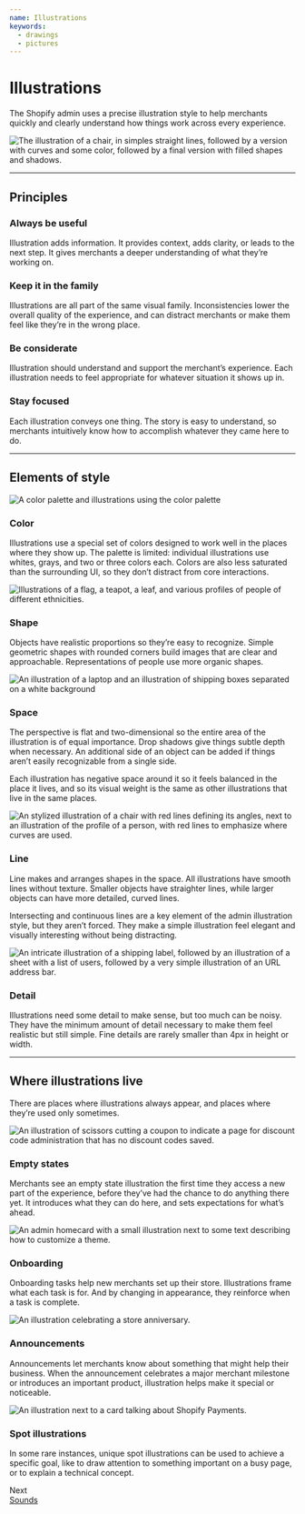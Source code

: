 ```yaml
---
name: Illustrations
keywords:
  - drawings
  - pictures
---
```


# Illustrations

The Shopify admin uses a precise illustration style to help merchants quickly and clearly understand how things work across every experience.

<!-- showcasecontent -->

![The illustration of a chair, in simples straight lines, followed by a version with curves and some color, followed by a final version with filled shapes and shadows.](/public_images/design/illustrations/illustrations-intro@2x.png)

<!-- end -->

---

## Principles

<!-- keywords: illustration guidelines, illustration principles, be useful, be consistent, be considerate, be focused -->

### Always be useful

Illustration adds information. It provides context, adds clarity, or leads to the next step. It gives merchants a deeper understanding of what they’re working on.

### Keep it in the family

Illustrations are all part of the same visual family. Inconsistencies lower the overall quality of the experience, and can distract merchants or make them feel like they’re in the wrong place.

### Be considerate

Illustration should understand and support the merchant’s experience. Each illustration needs to feel appropriate for whatever situation it shows up in.

### Stay focused

Each illustration conveys one thing. The story is easy to understand, so merchants intuitively know how to accomplish whatever they came here to do.

---

## Elements of style

<!-- keywords: illustration background color, illustration transparency, illustration blending modes, illustration elements, illustration scaling, style, illustration style -->

<!-- showcasecontent -->

![A color palette and illustrations using the color palette](/public_images/design/illustrations/illustrations-color@2x.png)

### Color

Illustrations use a special set of colors designed to work well in the places where they show up. The palette is limited: individual illustrations use whites, grays, and two or three colors each. Colors are also less saturated than the surrounding UI, so they don’t distract from core interactions.

<!-- end -->

<!-- showcasecontent -->

![Illustrations of a flag, a teapot, a leaf, and various profiles of people of different ethnicities.](/public_images/design/illustrations/illustrations-shape@2x.png)

### Shape

Objects have realistic proportions so they’re easy to recognize. Simple geometric shapes with rounded corners build images that are clear and approachable. Representations of people use more organic shapes.

<!-- end -->

<!-- showcasecontent -->

![An illustration of a laptop and an illustration of shipping boxes separated on a white background](/public_images/design/illustrations/illustrations-space@2x.png)

### Space

The perspective is flat and two-dimensional so the entire area of the illustration is of equal importance. Drop shadows give things subtle depth when necessary. An additional side of an object can be added if things aren’t easily recognizable from a single side.

Each illustration has negative space around it so it feels balanced in the place it lives, and so its visual weight is the same as other illustrations that live in the same places.

<!-- end -->

<!-- showcasecontent -->

![An stylized illustration of a chair with red lines defining its angles, next to an illustration of the profile of a person, with red lines to emphasize where curves are used.](/public_images/design/illustrations/illustrations-line@2x.png)

### Line

Line makes and arranges shapes in the space. All illustrations have smooth lines without texture. Smaller objects have straighter lines, while larger objects can have more detailed, curved lines.

Intersecting and continuous lines are a key element of the admin illustration style, but they aren’t forced. They make a simple illustration feel elegant and visually interesting without being distracting.

<!-- end -->

<!-- showcasecontent -->

![An intricate illustration of a shipping label, followed by an illustration of a sheet with a list of users, followed by a very simple illustration of an URL address bar.](/public_images/design/illustrations/illustrations-detail@2x.png)

### Detail

Illustrations need some detail to make sense, but too much can be noisy. They have the minimum amount of detail necessary to make them feel realistic but still simple. Fine details are rarely smaller than 4px in height or width.

<!-- end -->

---

## Where illustrations live

<!-- keywords: illustration use cases, where to use illustrations, empty states, on-boarding, announcements, progress indicators, common places for illustations, signs to use an illustration -->

There are places where illustrations always appear, and places where they’re used only sometimes.

<!-- showcasecontent -->

![An illustration of scissors cutting a coupon to indicate a page for discount code administration that has no discount codes saved.](/public_images/design/illustrations/illustrations-empty-states@2x.png)

### Empty states

Merchants see an empty state illustration the first time they access a new part of the experience, before they’ve had the chance to do anything there yet. It introduces what they can do here, and sets expectations for what’s ahead.

<!-- end -->
<!-- showcasecontent -->

![An admin homecard with a small illustration next to some text describing how to customize a theme.](/public_images/design/illustrations/illustrations-onboarding@2x.png)

### Onboarding

Onboarding tasks help new merchants set up their store. Illustrations frame what each task is for. And by changing in appearance, they reinforce when a task is complete.

<!-- end -->

<!-- showcasecontent -->

![An illustration celebrating a store anniversary.](/public_images/design/illustrations/illustrations-announcements@2x.png)

### Announcements

Announcements let merchants know about something that might help their business. When the announcement celebrates a major merchant milestone or introduces an important product, illustration helps make it special or noticeable.

<!-- end -->
<!-- showcasecontent -->

![An illustration next to a card talking about Shopify Payments.](/public_images/design/illustrations/illustrations-spot@2x.png)

### Spot illustrations

In some rare instances, unique spot illustrations can be used to achieve a specific goal, like to draw attention to something important on a busy page, or to explain a technical concept.

<!-- end -->

<div class="NextPage">
Next<br/>
<a href="/design/sounds#navigation">Sounds</a>
</div>
